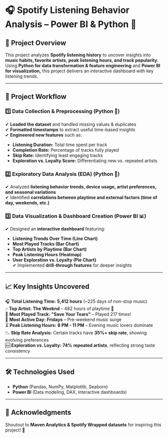 

# 🎧 **Spotify Listening Behavior Analysis – Power BI & Python** 🚀  

## 📌 **Project Overview**  
This project analyzes **Spotify listening history** to uncover insights into **music habits, favorite artists, peak listening hours, and track popularity.** Using **Python for data transformation & feature engineering** and **Power BI for visualization,** this project delivers an interactive dashboard with key listening trends.  

---

## 🚀 **Project Workflow**  

### **1️⃣ Data Collection & Preprocessing (Python 🐍)**  
✔ **Loaded the dataset** and handled missing values & duplicates  
✔ **Formatted timestamps** to extract useful time-based insights  
✔ **Engineered new features** such as:  
   - **Listening Duration:** Total time spent per track  
   - **Completion Rate:** Percentage of tracks fully played  
   - **Skip Rate:** Identifying least engaging tracks  
   - **Exploration vs. Loyalty Score:** Differentiating new vs. repeated artists  

### **2️⃣ Exploratory Data Analysis (EDA) (Python 🧐)**  
✔ Analyzed **listening behavior trends, device usage, artist preferences, and seasonal variations**  
✔ Identified **correlations between playtime and external factors (time of day, weekends, etc.)**  

### **3️⃣ Data Visualization & Dashboard Creation (Power BI 📊)**  
✔ Designed an **interactive dashboard** featuring:  
   - **Listening Trends Over Time (Line Chart)**  
   - **Most Played Tracks (Bar Chart)**  
   - **Top Artists by Playtime (Bar Chart)**  
   - **Peak Listening Hours (Heatmap)**  
   - **User Exploration vs. Loyalty (Pie Chart)**  
✔ Implemented **drill-through features** for deeper insights  

---

## 📈 **Key Insights Uncovered**  
🎧 **Total Listening Time:** **5,412 hours** (~225 days of non-stop music)  
🎶 **Top Artist:** **The Weeknd** – 482 hours of playtime 🎤  
🎵 **Most Played Track:** **"Save Your Tears"** – Played 217 times!  
📅 **Most Active Day:** **Fridays** – Pre-weekend music surge  
⏳ **Peak Listening Hours:** **8 PM - 11 PM** – Evening music lovers dominate  
📉 **Skip Rate Analysis:** Certain tracks have **35%+ skip rate**, showing evolving preferences  
🆕 **Exploration vs. Loyalty:** **74% repeated artists**, reflecting strong taste consistency  

---

## 🛠 **Technologies Used**  
- **Python** (Pandas, NumPy, Matplotlib, Seaborn)  
- **Power BI** (Data modeling, DAX, interactive dashboards)  

---

## 👏 **Acknowledgments**  
Shoutout to **Maven Analytics & Spotify Wrapped datasets** for inspiring this project! 🚀  




